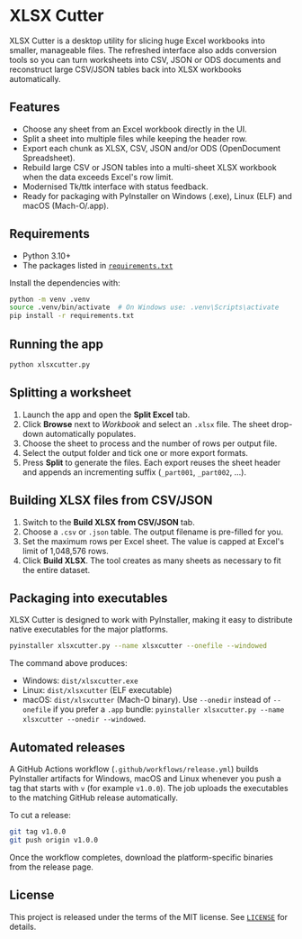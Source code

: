 # XLSX Cutter

XLSX Cutter is a desktop utility for slicing huge Excel workbooks into smaller,
manageable files. The refreshed interface also adds conversion tools so you can
turn worksheets into CSV, JSON or ODS documents and reconstruct large CSV/JSON
tables back into XLSX workbooks automatically.

## Features

- Choose any sheet from an Excel workbook directly in the UI.
- Split a sheet into multiple files while keeping the header row.
- Export each chunk as XLSX, CSV, JSON and/or ODS (OpenDocument Spreadsheet).
- Rebuild large CSV or JSON tables into a multi-sheet XLSX workbook when the
  data exceeds Excel's row limit.
- Modernised Tk/ttk interface with status feedback.
- Ready for packaging with PyInstaller on Windows (.exe), Linux (ELF) and
  macOS (Mach-O/.app).

## Requirements

- Python 3.10+
- The packages listed in [`requirements.txt`](requirements.txt)

Install the dependencies with:

```bash
python -m venv .venv
source .venv/bin/activate  # On Windows use: .venv\Scripts\activate
pip install -r requirements.txt
```

## Running the app

```bash
python xlsxcutter.py
```

## Splitting a worksheet

1. Launch the app and open the **Split Excel** tab.
2. Click **Browse** next to *Workbook* and select an `.xlsx` file. The sheet
   drop-down automatically populates.
3. Choose the sheet to process and the number of rows per output file.
4. Select the output folder and tick one or more export formats.
5. Press **Split** to generate the files. Each export reuses the sheet header
   and appends an incrementing suffix (`_part001`, `_part002`, ...).

## Building XLSX files from CSV/JSON

1. Switch to the **Build XLSX from CSV/JSON** tab.
2. Choose a `.csv` or `.json` table. The output filename is pre-filled for you.
3. Set the maximum rows per Excel sheet. The value is capped at Excel's limit of
   1,048,576 rows.
4. Click **Build XLSX**. The tool creates as many sheets as necessary to fit the
   entire dataset.

## Packaging into executables

XLSX Cutter is designed to work with PyInstaller, making it easy to distribute
native executables for the major platforms.

```bash
pyinstaller xlsxcutter.py --name xlsxcutter --onefile --windowed
```

The command above produces:

- Windows: `dist/xlsxcutter.exe`
- Linux: `dist/xlsxcutter` (ELF executable)
- macOS: `dist/xlsxcutter` (Mach-O binary). Use `--onedir` instead of `--onefile`
  if you prefer a `.app` bundle: `pyinstaller xlsxcutter.py --name xlsxcutter --onedir --windowed`.

## Automated releases

A GitHub Actions workflow (`.github/workflows/release.yml`) builds PyInstaller
artifacts for Windows, macOS and Linux whenever you push a tag that starts with
`v` (for example `v1.0.0`). The job uploads the executables to the matching
GitHub release automatically.

To cut a release:

```bash
git tag v1.0.0
git push origin v1.0.0
```

Once the workflow completes, download the platform-specific binaries from the
release page.

## License

This project is released under the terms of the MIT license. See
[`LICENSE`](LICENSE) for details.
